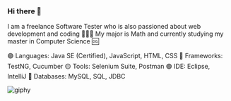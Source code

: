 ### Hi there 👋

I am a freelance Software Tester who is also passioned about web development and coding 👩🏻‍💻 
My major is Math and currently studying my master in Computer Science 🆒


🟣 Languages: Java SE (Certified), JavaScript, HTML, CSS
🔵 Frameworks: TestNG, Cucumber
🟡 Tools: Selenium Suite, Postman
🟢 IDE: Eclipse, IntelliJ
🔴 Databases: MySQL, SQL, JDBC




![giphy](https://user-images.githubusercontent.com/60116628/131928939-2bd76f2a-1270-4f65-b089-9ef13016b6c9.gif)


